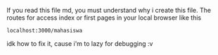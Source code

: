If you read this file md, you must understand why i create this file.
The routes for access index or first pages in your local browser like this

```
localhost:3000/mahasiswa
```

idk how to fix it, cause i'm to lazy for debugging :v